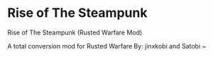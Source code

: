 # Rise of The Steampunk
Rise of The Steampunk (Rusted Warfare Mod)


A total conversion mod for Rusted Warfare
By: jinxkobi and Satobi ~
